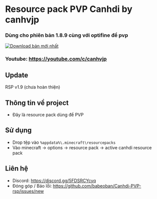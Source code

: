 # Resource pack PVP Canhdi by canhvjp

### Dùng cho phiên bản 1.8.9 cùng với optifine để pvp
[![Download bản mới nhất](https://i.imgur.com/nE62G4J.png)](https://github.com/babeoban/Canhdi-PVP-rsp/releases)
### Youtube: https://youtube.com/c/canhvjp

## Update
RSP v1.9 (chưa hoàn thiện)

## Thông tin về project
- Đây là resource pack dùng để PVP

## Sử dụng
- Drop tệp vào `%appdata%\.minecraft\resourcepacks`
- Vào minecraft -> options -> resource pack -> active canhdi resource pack

## Liên hệ
- Discord: https://discord.gg/5FDSRCYcyq
- Đóng góp / Báo lỗi: https://github.com/babeoban/Canhdi-PVP-rsp/issues/new
